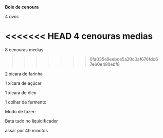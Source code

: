 **Bolo de cenoura**

4 ovos

<<<<<<< HEAD
4 cenouras medias
=======
8 cenouras medias
>>>>>>> 0fa035e9eebce5a20c0af676fdc67e60e480ebf8

2 xícara de farinha

1 xícara de açúcar

1 xícara de óleo

1 colher de fermento



Modo de fazer:

Bata tudo no liquidificador

assar por 40 minutos

